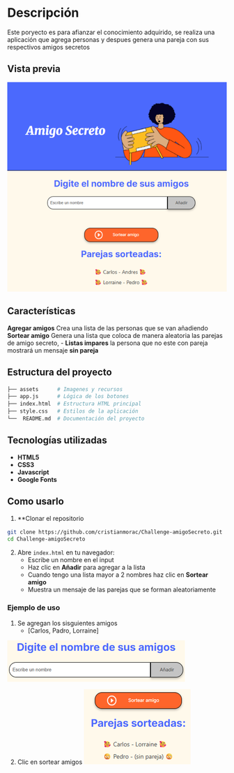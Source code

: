 # Descripción
Este poryecto es para afianzar el conocimiento adquirido, se realiza una aplicación que agrega personas y despues genera una pareja con sus respectivos amigos secretos

## Vista previa
![Vista previa amigo secreto](assets/page.png)

## Características

**Agregar amigos** Crea una lista de las personas que se van añadiendo
**Sortear amigo** Genera una lista que coloca de manera aleatoria las parejas de amigo secreto,
    -  **Listas impares** la persona que no este con pareja mostrará un mensaje **sin pareja**

## Estructura del proyecto
``` bash
├── assets      # Imagenes y recursos
├── app.js      # Lógica de los botones
├── index.html  # Estructura HTML principal
├── style.css   # Estilos de la aplicación
└──  README.md  # Documentación del proyecto
```

## Tecnologías utilizadas

- **HTML5**
- **CSS3**
- **Javascript**
- **Google Fonts**

## Como usarlo

1. **Clonar el repositorio
```bash
git clone https://github.com/cristianmorac/Challenge-amigoSecreto.git
cd Challenge-amigoSecreto
```
2. Abre `index.html` en tu navegador:
    - Escribe un nombre en el input
    - Haz clic en **Añadir** para agregar a la lista
    - Cuando tengo una lista mayor a 2 nombres haz clic en **Sortear amigo**
    - Muestra un mensaje de las parejas que se forman aleatoriamente

### Ejemplo de uso

1. Se agregan los sisguientes amigos
    - [Carlos, Padro, Lorraine]
    
![Crear lista de amigos](assets/listaUser.png)

2. Clic en sortear amigos
![Generar parejas en una lista](assets/sortearAmigos.png)


